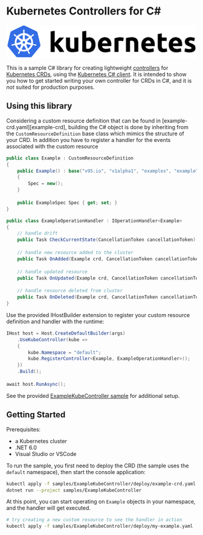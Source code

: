 # Kubernetes Controllers for C#


<p align="center">
<img src="./assets/kubernetes-logo.png" /> <br />
</p>

This is a sample C# library for creating lightweight [controllers][controller] for [Kubernetes CRDs][crd], using the [Kubernetes C# client][csharp-client]. It is intended to show you how to get started writing your own controller for CRDs in C#, and it is _not_ suited for production purposes.


## Using this library

Considering a custom resource definition that can be found in [example-crd.yaml][example-crd], building the C# object is done by inheriting from the `CustomResourceDefinition` base class which mimics the structure of your CRD. In addition you have to register a handler for the events associated with the custom resource

```csharp
public class Example : CustomResourceDefinition
{
    public Example() : base("v95.io", "v1alpha1", "examples", "example")
    {
        Spec = new();
    }

    public ExampleSpec Spec { get; set; }
}
```

```csharp
public class ExampleOperationHandler : IOperationHandler<Example>
{
    // handle drift
    public Task CheckCurrentState(CancellationToken cancellationToken) { ... }

    // handle new resource added to the cluster
    public Task OnAdded(Example crd, CancellationToken cancellationToken) { ... }

    // handle updated resource
    public Task OnUpdated(Example crd, CancellationToken cancellationToken) { ...}

    // handle resource deleted from cluster
    public Task OnDeleted(Example crd, CancellationToken cancellationToken) { ... }
}
```

Use the provided IHostBuilder extension to register your custom resource definition and handler with the runtime:

```csharp
IHost host = Host.CreateDefaultBuilder(args)
    .UseKubeController(kube =>
    {
        kube.Namespace = "default";
        kube.RegisterController<Example, ExampleOperationHandler>();
    })
    .Build();

await host.RunAsync();
```

See the provided [ExampleKubeController sample][sample-dir] for additional setup.

## Getting Started

Prerequisites:

- a Kubernetes cluster
- .NET 6.0
- Visual Studio or VSCode

To run the sample, you first need to deploy the CRD (the sample uses the `default` namespace), then start the console application:

```sh
kubectl apply -f samples/ExampleKubeController/deploy/example-crd.yaml
dotnet run --project samples/ExampleKubeController
```

At this point, you can start operating on `Example` objects in your namespace, and the handler will get executed.

```sh
# try creating a new custom resource to see the handler in action
kubectl apply -f samples/ExampleKubeController/deploy/my-example.yaml 
```

[controller]: https://kubernetes.io/docs/concepts/workloads/controllers/
[crd]: https://kubernetes.io/docs/concepts/extend-kubernetes/api-extension/custom-resources/
[csharp-client]: https://github.com/kubernetes-client/csharp
[sample-crd]: ./samples/ExampleKubeController/deploy/example-crd.yaml
[sample-dir]: ./samples/ExampleKubeController/
